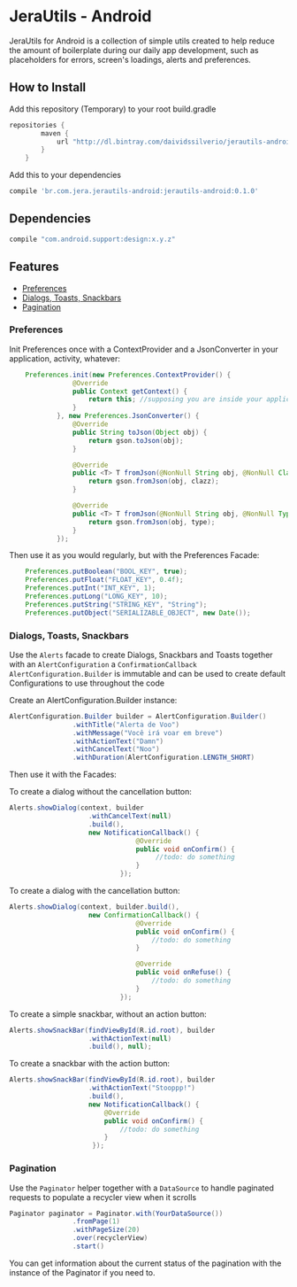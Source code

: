 # JeraUtils - Android
JeraUtils for Android is a collection of simple utils created to help reduce the amount of
boilerplate during our daily app development, such as placeholders for errors, screen's loadings,
alerts and preferences.

## How to Install
Add this repository (Temporary) to your root build.gradle
```groovy
repositories {
        maven {
            url "http://dl.bintray.com/daividssilverio/jerautils-android"
        }
    }
```

Add this to your dependencies
```groovy
compile 'br.com.jera.jerautils-android:jerautils-android:0.1.0'
```

## Dependencies
```groovy
compile "com.android.support:design:x.y.z"
```

## Features
* [Preferences](#preferences)
* [Dialogs, Toasts, Snackbars](#alerts)
* [Pagination](#pagination)

### <a id="preferences"></a> Preferences
Init Preferences once with a ContextProvider and a JsonConverter in
your application, activity, whatever:
```java
    Preferences.init(new Preferences.ContextProvider() {
                @Override
                public Context getContext() {
                    return this; //supposing you are inside your application class
                }
            }, new Preferences.JsonConverter() {
                @Override
                public String toJson(Object obj) {
                    return gson.toJson(obj);
                }

                @Override
                public <T> T fromJson(@NonNull String obj, @NonNull Class<T> clazz) {
                    return gson.fromJson(obj, clazz);
                }

                @Override
                public <T> T fromJson(@NonNull String obj, @NonNull Type type) {
                    return gson.fromJson(obj, type);
                }
            });
```


Then use it as you would regularly, but with the Preferences Facade:
```java
    Preferences.putBoolean("BOOL_KEY", true);
    Preferences.putFloat("FLOAT_KEY", 0.4f);
    Preferences.putInt("INT_KEY", 1);
    Preferences.putLong("LONG_KEY", 10);
    Preferences.putString("STRING_KEY", "String");
    Preferences.putObject("SERIALIZABLE_OBJECT", new Date());
```


### <a id="alerts"></a>Dialogs, Toasts, Snackbars
Use the ```Alerts``` facade to create Dialogs, Snackbars and Toasts together with
an ```AlertConfiguration``` a ```ConfirmationCallback```
```AlertConfiguration.Builder``` is immutable and can be used to create default Configurations to
use throughout the code

Create an AlertConfiguration.Builder instance:
```java
AlertConfiguration.Builder builder = AlertConfiguration.Builder()
                .withTitle("Alerta de Voo")
                .withMessage("Você irá voar em breve")
                .withActionText("Damn")
                .withCancelText("Noo")
                .withDuration(AlertConfiguration.LENGTH_SHORT)
```

Then use it with the Facades:

To create a dialog without the cancellation button:
```java
Alerts.showDialog(context, builder
                    .withCancelText(null)
                    .build(),
                    new NotificationCallback() {
                                @Override
                                public void onConfirm() {
                                     //todo: do something
                                }
                            });
```

To create a dialog with the cancellation button:
```java
Alerts.showDialog(context, builder.build(),
                    new ConfirmationCallback() {
                                @Override
                                public void onConfirm() {
                                    //todo: do something
                                }

                                @Override
                                public void onRefuse() {
                                    //todo: do something
                                }
                            });
```

To create a simple snackbar, without an action button:
```java
Alerts.showSnackBar(findViewById(R.id.root), builder
                    .withActionText(null)
                    .build(), null);
```

To create a snackbar with the action button:
```java
Alerts.showSnackBar(findViewById(R.id.root), builder
                    .withActionText("Stooppp!")
                    .build(),
                    new NotificationCallback() {
                        @Override
                        public void onConfirm() {
                            //todo: do something
                        }
                     });
```

### <a id="pagination"></a> Pagination
Use the ```Paginator``` helper together with a ```DataSource``` to handle
paginated requests to populate a recycler view when it scrolls

```java
Paginator paginator = Paginator.with(YourDataSource())
                .fromPage(1)
                .withPageSize(20)
                .over(recyclerView)
                .start()
```

You can get information about the current status of the pagination with
the instance of the Paginator if you need to.